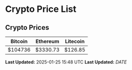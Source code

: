 # Crypto Price List

## Crypto Prices
| Bitcoin | Ethereum | Litecoin |
| ------- | -------- | -------- |
| $104736 | $3330.73 | $126.85 |
**Last Updated:** 2025-01-25 15:48 UTC
**Last Updated:** $DATE$
